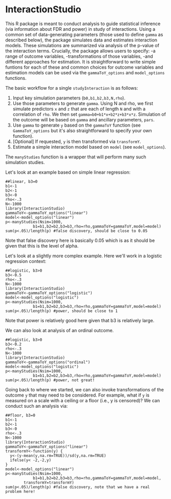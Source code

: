 ##
# InteractionStudio

This R package is meant to conduct analysis to guide statistical inference (via information about FDR and power) in study of interactions. Using a common set of data-generating parameters (those used to define `gamma` as described below), the package simulates data and estimates interaction models. These simulations are summarized via analysis of the p-value of the interaction terms. Crucially, the package allows users to specify:
-a range of outcome variables,
-transformations of those variables,
-and different approaches for estimation.
It is straightforward to write simple funtions for each of these and common choices for outcome variables and estimation models can be used via the `gammaToY_options` and `model_options` functions.

The basic workflow for a single `studyInteraction` is as follows:
1. Input key simulation parameters (`b0,b1,b2,b3,N,rho`). 
2. Use those parameters to generate `gamma`. Using N and rho, we first simulate predictors `x` and `z` that are each of length `N` and with a correlation of `rho`. We then set `gamma=b0+b1*x+b2*z+b3*x*z`. Simulation of the outcome will be based on `gamma` and ancillary parameters, `pars`.
3. Use `gamma` to generate `y` based on the `gammaToY` function (see `GammaToY_options` but it's also straightforward to specify your own function). 
4. [Optional] If requested, `y` is then transformed via `transformY`. 
5. Estimate a simple interaction model based on `model` (see `model_options`). 

The `manyStudies` function is a wrapper that will perform many such simulation studies. 

Let's look at an example based on simple linear regression:

```
##linear, b3=0
b1<-1
b2<-1
b3<-0
rho<-.3
N<-1000
library(InteractionStudio)
gammaToY<-gammaToY_options("linear")
model<-model_options("linear")
p<-manyStudies(Nsim=1000,
            b1=b1,b2=b2,b3=b3,rho=rho,gammaToY=gammaToY,model=model)
sum(p<.05)/length(p) #false discovery, should be close to 0.05
```
Note that false discovery here is basically 0.05 which is as it should be given that this is the level of alpha. 

Let's look at a slightly more complex example. Here we'll work in a logistic regression context:
```
##logistic, b3>0
b3<-0.5
rho<-.3
N<-1000
library(InteractionStudio)
gammaToY<-gammaToY_options("logistic")
model<-model_options("logistic")
p<-manyStudies(Nsim=1000,
            b1=b1,b2=b2,b3=b3,rho=rho,gammaToY=gammaToY,model=model)
sum(p<.05)/length(p) #power, should be close to 1
```
Note that power is relatively good here given that b3 is relatively large. 

We can also look at analysis of an ordinal outcome.
```
##logistic, b3>0
b3<-0.2
rho<-.3
N<-1000
library(InteractionStudio)
gammaToY<-gammaToY_options("ordinal")
model<-model_options("logistic")
p<-manyStudies(Nsim=1000,
            b1=b1,b2=b2,b3=b3,rho=rho,gammaToY=gammaToY,model=model)
sum(p<.05)/length(p) #power, not great!
```

Going back to where we started, we can also invoke transformations of the outcome `y` that may need to be considered. For example, what if `y` is measured on a scale with a ceiling or a floor (i.e., y is censored)? We can conduct such an analysis via:
```
##floor, b3=0
b1<-1
b2<-1
b3<-0
rho<-.3
N<-1000
library(InteractionStudio)
gammaToY<-gammaToY_options("linear")
transformY<-function(y) {
  y<-(y-mean(y,na.rm=TRUE))/sd(y,na.rm=TRUE)
  ifelse(y< -2,-2,y)
}
model<-model_options("linear")
p<-manyStudies(Nsim=1000,
            b1=b1,b2=b2,b3=b3,rho=rho,gammaToY=gammaToY,model=model,
	    transformY=transformY)
sum(p<.05)/length(p) #false discovery, note that we have a real problem here!
```
